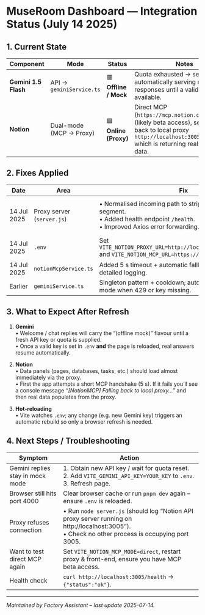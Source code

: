 # MuseRoom Dashboard — Integration Status (July 14 2025)

## 1. Current State

| Component | Mode | Status | Notes |
|-----------|------|--------|-------|
| **Gemini 1.5 Flash** | API → `geminiService.ts` | 🟥 **Offline / Mock** | Quota exhausted → service is automatically serving mock responses until a valid key is available. |
| **Notion** | Dual-mode (MCP → Proxy) | 🟩 **Online (Proxy)** | Direct MCP (`https://mcp.notion.com/sse`) fails (likely beta access), service falls back to local proxy `http://localhost:3005/api/notion` which is returning real workspace data. |

## 2. Fixes Applied

| Date | Area | Fix | Result |
|------|------|-----|--------|
| 14 Jul 2025 | Proxy server (`server.js`) | • Normalised incoming path to strip duplicate `v1/` segment.<br>• Added health endpoint `/health`.<br>• Improved Axios error forwarding. | Proxy now routes `…/api/notion/v1/*` → `https://api.notion.com/v1/*` correctly (verified with live data). |
| 14 Jul 2025 | `.env` | Set `VITE_NOTION_PROXY_URL=http://localhost:3005/api/notion` and `VITE_NOTION_MCP_URL=https://mcp.notion.com/sse`. | Front-end no longer calls port 4000; CORS errors gone. |
| 14 Jul 2025 | `notionMcpService.ts` | Added 5 s timeout + automatic fallback to proxy with detailed logging. | Seamless switch to proxy when MCP unavailable. |
| Earlier | `geminiService.ts` | Singleton pattern + cooldown; automatic switch to mock mode when 429 or key missing. | Prevented infinite token drain and keeps UI responsive. |

## 3. What to Expect After Refresh

1. **Gemini**  
   • Welcome / chat replies will carry the “(offline mock)” flavour until a fresh API key or quota is supplied.  
   • Once a valid key is set in `.env` **and** the page is reloaded, real answers resume automatically.

2. **Notion**  
   • Data panels (pages, databases, tasks, etc.) should load almost immediately via the proxy.  
   • First the app attempts a short MCP handshake (5 s). If it fails you’ll see a console message _“[NotionMCP] Falling back to local proxy…”_ and then real data populates from the proxy.

3. **Hot-reloading**  
   • Vite watches `.env`; any change (e.g. new Gemini key) triggers an automatic rebuild so only a browser refresh is needed.

## 4. Next Steps / Troubleshooting

| Symptom | Action |
|---------|--------|
| Gemini replies stay in mock mode | 1. Obtain new API key / wait for quota reset.<br>2. Add `VITE_GEMINI_API_KEY=YOUR_KEY` to `.env`.<br>3. Refresh page. |
| Browser still hits port 4000 | Clear browser cache or run `pnpm dev` again – ensure `.env` is reloaded. |
| Proxy refuses connection | • Run `node server.js` (should log “Notion API proxy server running on http://localhost:3005”).<br>• Check no other process is occupying port 3005. |
| Want to test direct MCP again | Set `VITE_NOTION_MCP_MODE=direct`, restart proxy & front-end, ensure you have MCP beta access. |
| Health check | `curl http://localhost:3005/health` → `{"status":"ok"}`. |

---

_Maintained by Factory Assistant – last update 2025-07-14._
